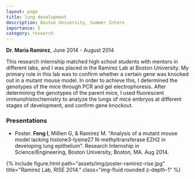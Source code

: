 ```yaml
---
layout: page
title: lung development
description: Boston University, Summer Intern
importance: 5
category: research
---
```


**Dr. Maria Ramirez**, June 2014 - August 2014

This research internship matched high school students with mentors in different labs, and I was placed in the Ramirez Lab at Boston University. My primary role in this lab was to confirm whether a certain gene was knocked out in a mutant mouse model. In order to achieve this, I determined the genotypes of the mice through PCR and gel electrophoresis. After determining the genotypes of the parent mice, I used fluorescent immunohistochemistry to analyze the lungs of mice embryos at different stages of development, and confirm gene knockout.


### Presentations

- Poster. **Feng I**, Millien G, & Ramirez M. "Analysis of a mutant mouse model lacking histone3-lysine27 N-methyltransferase EZH2 in developing lung epithelium". Research Internship in Science/Engineering, Boston University, Boston, MA. Aug 2014.

<div class="row">
    <div class="col-sm mt-3 mt-md-0">
        {% include figure.html path="assets/img/poster-ramirez-rise.jpg" title="Ramirez Lab, RISE 2014." class="img-fluid rounded z-depth-1" %}
    </div>
</div>